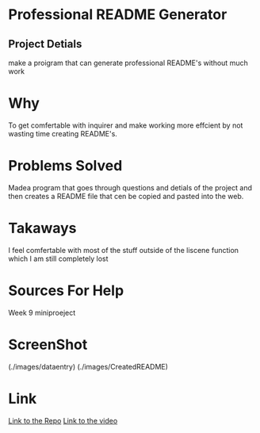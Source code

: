 # Professional README Generator

## Project Detials
make a proigram that can generate professional README's without much work

# Why
To get comfertable with inquirer and make working more effcient by not wasting time creating README's.

# Problems Solved
Madea program that goes through questions and detials of the project and then creates a README file that cen be copied and pasted into the web.

# Takaways
I feel comfertable with most of the stuff outside of the liscene function which I am still completely lost

# Sources For Help
Week 9 miniproeject

 
# ScreenShot
(./images/dataentry)
(./images/CreatedREADME)

# Link
[Link to the Repo](https://github.com/BCole37/Professional-README-Generator)
[Link to the video](https://watch.screencastify.com/v/mV8ZfVC3UVsWNsUCSEAT)

